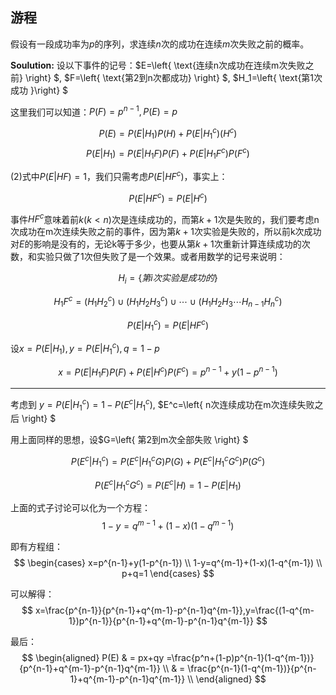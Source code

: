 ## 游程

假设有一段成功率为$p$的序列，求连续$n$次的成功在连续$m$次失败之前的概率。

**Soulution:** 设以下事件的记号：$E=\left\{ \text{连续n次成功在连续m次失败之前} \right\} $, $F=\left\{ \text{第2到n次都成功} \right\} $, $H_1=\left\{ \text{第1次成功 }\right\} $

这里我们可以知道：$P(F)=p^{n-1}, P(E)=p$

$$
P(E)=P(E|H_1)P(H)+P(E|H_1^c)(H^c) \tag{1}
$$
$$
P(E|H_1)=P(E|H_1F)P(F)+P(E|H_1F^c)P(F^c) \tag{2}
$$

(2)式中$P(E|HF)=1$，我们只需考虑$P(E|HF^c)$，事实上：

$$
P(E|HF^c)=P(E|H^c)
$$

事件$HF^c$意味着前$k(k<n)$次是连续成功的，而第$k+1$次是失败的，我们要考虑n次成功在m次连续失败之前的事件，因为第$k+1$次实验是失败的，所以前k次成功对$E$的影响是没有的，无论k等于多少，也要从第$k+1$次重新计算连续成功的次数，和实验只做了1次但失败了是一个效果。或者用数学的记号来说明：

$$
H_i=\left\{ 第i次实验是成功的 \right\} 
$$

$$
H_1F^c=(H_1H_2^c)\cup(H_1H_2H_3^c)\cup \cdots \cup(H_1H_2H_3\cdots H_{n-1}H_n^c)
$$

$$
P(E|H_1^c)=P(E|HF^c)
$$

设$x=P(E|H_1),y=P(E|H_1^c), q=1-p$

$$
x=P(E|H_1F)P(F)+P(E|H^c)P(F^c)=p^{n-1}+y(1-p^{n-1}) \tag{3}
$$

---

考虑到 $y=P(E|H_1^c)=1-P(E^c|H_1^c)$, $E^c=\left\{ n次连续成功在m次连续失败之后 \right\} $

用上面同样的思想，设$G=\left\{ 第2到m次全部失败 \right\} $

$$
P(E^c|H_1^c)=P(E^c|H_1^cG)P(G)+P(E^c|H_1^cG^c)P(G^c) 
$$

$$
P(E^c|H_1^cG^c)=P(E^c|H)=1-P(E|H_1) 
$$

上面的式子讨论可以化为一个方程：
$$
1-y=q^{m-1}+(1-x)(1-q^{m-1}) \tag{4}
$$

即有方程组：
$$
\begin{cases} x=p^{n-1}+y(1-p^{n-1})  \\ 1-y=q^{m-1}+(1-x)(1-q^{m-1}) \\ p+q=1  \end{cases}
$$

可以解得：
$$
x=\frac{p^{n-1}}{p^{n-1}+q^{m-1}-p^{n-1}q^{m-1}},y=\frac{(1-q^{m-1})p^{n-1}}{p^{n-1}+q^{m-1}-p^{n-1}q^{m-1}}
$$

最后：
$$
\begin{aligned}
P(E) & = px+qy =\frac{p^n+(1-p)p^{n-1}(1-q^{m-1})}{p^{n-1}+q^{m-1}-p^{n-1}q^{m-1}} \\
& = \frac{p^{n-1}(1-q^{m-1})}{p^{n-1}+q^{m-1}-p^{n-1}q^{m-1}}  \\
\end{aligned}
$$
